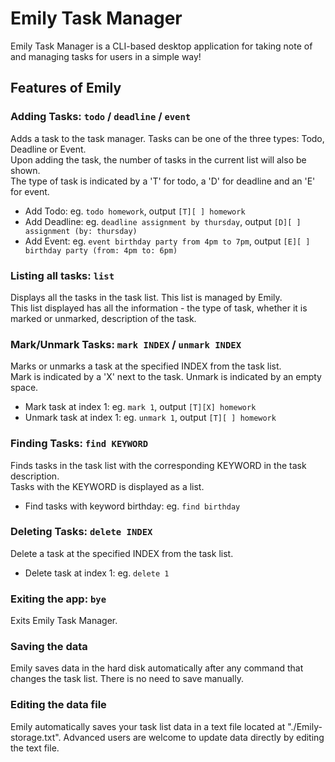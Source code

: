 # Emily Task Manager

Emily Task Manager is a CLI-based desktop application for taking note of and managing tasks for users in a simple way!

## Features of Emily

### Adding Tasks: `todo` / `deadline` / `event`
Adds a task to the task manager. Tasks can be one of the three types: Todo, Deadline or Event. <br/>
Upon adding the task, the number of tasks in the current list will also be shown. <br/>
The type of task is indicated by a 'T' for todo, a 'D' for deadline and an 'E' for event. <br/>
- Add Todo: eg. `todo homework`, output `[T][ ] homework` <br/>
- Add Deadline: eg. `deadline assignment by thursday`, output `[D][ ] assignment (by: thursday)` <br/>
- Add Event: eg. `event birthday party from 4pm to 7pm`, output `[E][ ] birthday party (from: 4pm to: 6pm)`

### Listing all tasks: `list`
Displays all the tasks in the task list. This list is managed by Emily. <br/>
This list displayed has all the information - the type of task, whether it is marked or unmarked, description of the task.

### Mark/Unmark Tasks: `mark INDEX` / `unmark INDEX`
Marks or unmarks a task at the specified INDEX from the task list. <br/>
Mark is indicated by a 'X' next to the task. Unmark is indicated by an empty space. <br/>
- Mark task at index 1: eg. `mark 1`, output `[T][X] homework` <br/>
- Unmark task at index 1: eg. `unmark 1`, output `[T][ ] homework`

### Finding Tasks: `find KEYWORD`
Finds tasks in the task list with the corresponding KEYWORD in the task description. <br/>
Tasks with the KEYWORD is displayed as a list. <br/>
- Find tasks with keyword birthday: eg. `find birthday`

### Deleting Tasks: `delete INDEX`
Delete a task at the specified INDEX from the task list. <br/>
- Delete task at index 1: eg. `delete 1`

### Exiting the app: `bye`
Exits Emily Task Manager.

### Saving the data

Emily saves data in the hard disk automatically after any command that changes the task list.
There is no need to save manually.

### Editing the data file

Emily automatically saves your task list data in a text file located at "./Emily-storage.txt".
Advanced users are welcome to update data directly by editing the text file.